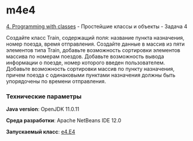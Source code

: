 # m4e4

[4. Programming with classes](..) - Простейшие классы и объекты - Задача 4

Создайте класс Train, содержащий поля: название пункта назначения, 
номер поезда, время отправления. Создайте данные в массив из пяти 
элементов типа Train, добавьте возможность сортировки элементов массива 
по номерам поездов. Добавьте возможность вывода информации о поезде, 
номер которого введен пользователем. Добавьте возможность сортировки 
массив по пункту назначения, причем поезда с одинаковыми пунктами 
назначения должны быть упорядочены по времени отправления.

### Технические параметры

**Java version**: OpenJDK 11.0.11

**Среда разработки**: Apache NetBeans IDE 12.0

**Запускаемый класс**: [e4.E4](https://github.com/aabyodj/java0online/blob/master/4%20Classes/E4/src/e4/E4.java)
